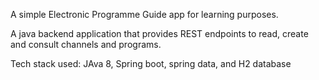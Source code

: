 A simple Electronic Programme Guide app for learning purposes.

A java backend application that provides REST endpoints to read, create and consult channels and programs.

Tech stack used: JAva 8, Spring boot, spring data, and H2 database

